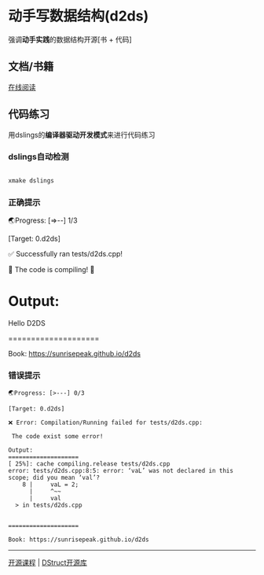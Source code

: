 # 动手写数据结构(d2ds)

强调**动手实践**的数据结构开源[书 + 代码]

## 文档/书籍

[在线阅读](https://sunrisepeak.github.io/d2ds/)

## 代码练习

用dslings的**编译器驱动开发模式**来进行代码练习

### dslings自动检测

```bash

xmake dslings

```

### 正确提示

🌏Progress: [=>--] 1/3

[Target: 0.d2ds]

✅ Successfully ran tests/d2ds.cpp!

🎉   The code is compiling!   🎉

Output:
====================
Hello D2DS

====================

Book: https://sunrisepeak.github.io/d2ds

### 错误提示

```text
🌏Progress: [>---] 0/3

[Target: 0.d2ds]

❌ Error: Compilation/Running failed for tests/d2ds.cpp:

 The code exist some error!

Output:
====================
[ 25%]: cache compiling.release tests/d2ds.cpp
error: tests/d2ds.cpp:8:5: error: ‘vaL’ was not declared in this scope; did you mean ‘val’?
    8 |     vaL = 2;
      |     ^~~
      |     val
  > in tests/d2ds.cpp


====================

Book: https://sunrisepeak.github.io/d2ds

```

---

[开源课程]() | [DStruct开源库]()
